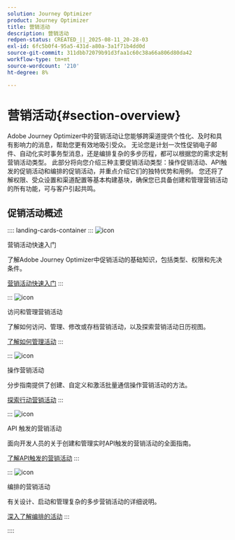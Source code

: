 ```yaml
---
solution: Journey Optimizer
product: Journey Optimizer
title: 营销活动
description: 营销活动
redpen-status: CREATED_||_2025-08-11_20-28-03
exl-id: 6fc5b0f4-95a5-431d-a80a-3a1f71b4dd0d
source-git-commit: 311dbb72079b91d3faa1c60c38a66a806d80da42
workflow-type: tm+mt
source-wordcount: '210'
ht-degree: 8%

---
```


# 营销活动{#section-overview}

Adobe Journey Optimizer中的营销活动让您能够跨渠道提供个性化、及时和具有影响力的消息，帮助您更有效地吸引受众。 无论您是计划一次性促销电子邮件、自动化实时事务型消息，还是编排复杂的多步历程，都可以根据您的需求定制营销活动类型。 此部分将向您介绍三种主要促销活动类型：操作促销活动、API触发的促销活动和编排的促销活动，并重点介绍它们的独特优势和用例。 您还将了解权限、受众设置和渠道配置等基本构建基块，确保您已具备创建和管理营销活动的所有功能，可与客户引起共鸣。

## 促销活动概述

:::: landing-cards-container
:::
![icon](https://cdn.experienceleague.adobe.com/icons/circle-play.svg?lang=zh-Hans)

营销活动快速入门

了解Adobe Journey Optimizer中促销活动的基础知识，包括类型、权限和先决条件。

[营销活动快速入门](../using/campaigns/get-started-with-campaigns.md)
:::

:::
![icon](https://cdn.experienceleague.adobe.com/icons/list-check.svg?lang=zh-Hans)

访问和管理营销活动

了解如何访问、管理、修改或存档营销活动，以及探索营销活动日历视图。

[了解如何管理活动](../using/campaigns/manage-campaigns.md)
:::

:::
![icon](https://cdn.experienceleague.adobe.com/icons/bullseye.svg?lang=zh-Hans)

操作营销活动

分步指南提供了创建、自定义和激活批量通信操作营销活动的方法。

[探索行动营销活动](action-campaigns-landing-page.md)
:::

:::
![icon](https://cdn.experienceleague.adobe.com/icons/code-branch.svg?lang=zh-Hans)

API 触发的营销活动

面向开发人员的关于创建和管理实时API触发的营销活动的全面指南。

[了解API触发的营销活动](api-triggered-campaigns-landing-page.md)
:::

:::
![icon](https://cdn.experienceleague.adobe.com/icons/puzzle-piece.svg?lang=zh-Hans)

编排的营销活动

有关设计、启动和管理复杂的多步营销活动的详细说明。

[深入了解编排的活动](orchestrated-campaigns-landing-page.md)
:::

::::
